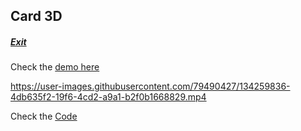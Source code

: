 ## Card 3D 
##### [Exit](https://github.com/LuisSilvah/Mini-projetos)

Check the [demo here](https://card-3d.vercel.app/)

https://user-images.githubusercontent.com/79490427/134259836-4db635f2-19f6-4cd2-a9a1-b2f0b1668829.mp4
 
Check the [Code](https://github.com/LuisSilvah/Mini-projetos/tree/main/Card%203D)
